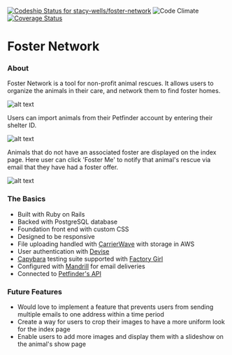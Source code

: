 [ ![Codeship Status for stacy-wells/foster-network](https://codeship.com/projects/3c490800-4cc7-0133-1d1f-7691bbba1d6d/status?branch=master)](https://codeship.com/projects/106442)
![Code Climate](https://codeclimate.com/github/stacy-wells/foster-network.png)
[![Coverage Status](https://coveralls.io/repos/stacy-wells/foster-network/badge.svg?branch=master&service=github)](https://coveralls.io/github/stacy-wells/foster-network?branch=master)

# Foster Network

### About

Foster Network is a tool for non-profit animal rescues. It allows users to organize the animals in their care, and network them to find foster homes.

![alt text](http://i.imgur.com/WpeMG3S.jpg)

Users can import animals from their Petfinder account by entering their shelter ID.  

![alt text](http://i.imgur.com/8kEAG6k.png)

Animals that do not have an associated foster are displayed on the index page.  Here user can click 'Foster Me' to notify that animal's rescue via email that they have had a foster offer.

![alt text](http://i.imgur.com/udKyIjZ.jpg)

### The Basics

* Built with Ruby on Rails
* Backed with PostgreSQL database
* Foundation front end with custom CSS
* Designed to be responsive
* File uploading handled with [CarrierWave](https://github.com/carrierwaveuploader/carrierwave) with storage in AWS
* User authentication with [Devise](https://github.com/plataformatec/devise)
* [Capybara](https://github.com/jnicklas/capybara) testing suite supported with [Factory Girl](https://github.com/thoughtbot/factory_girl)
* Configured with [Mandrill](http://mandrill.com/) for email deliveries
* Connected to [Petfinder's API](https://www.petfinder.com/developers/api-docs)


### Future Features

* Would love to implement a feature that prevents users from sending multiple emails to one address within a time period
* Create a way for users to crop their images to have a more uniform look for the index page
* Enable users to add more images and display them with a slideshow on the animal's show page
